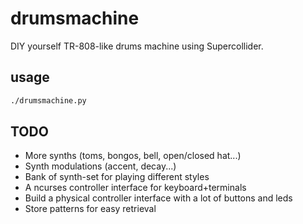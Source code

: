 drumsmachine
============

DIY yourself TR-808-like drums machine using Supercollider.

## usage

```bash
./drumsmachine.py
```

## TODO

- More synths (toms, bongos, bell, open/closed hat...)
- Synth modulations (accent, decay...)
- Bank of synth-set for playing different styles
- A ncurses controller interface for keyboard+terminals
- Build a physical controller interface with a lot of buttons and leds
- Store patterns for easy retrieval
